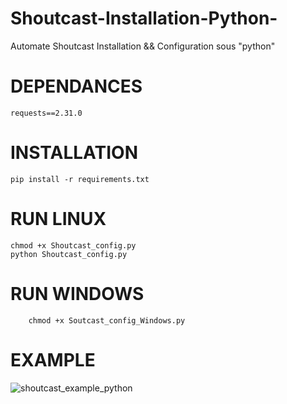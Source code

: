 # Shoutcast-Installation-Python-
Automate Shoutcast Installation &amp;&amp; Configuration sous "python"

# DEPENDANCES 

    requests==2.31.0

# INSTALLATION

    pip install -r requirements.txt

# RUN LINUX

    chmod +x Shoutcast_config.py
    python Shoutcast_config.py

# RUN WINDOWS

        chmod +x Soutcast_config_Windows.py


# EXAMPLE
![shoutcast_example_python](https://github.com/user-attachments/assets/323fa2e2-e432-4383-b012-1c9943271a9d)


